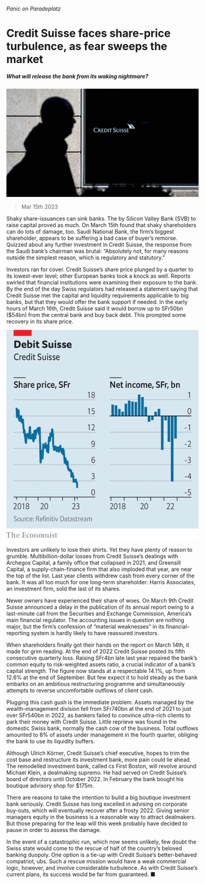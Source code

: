 ###### Panic on Paradeplatz

# Credit Suisse faces share-price turbulence, as fear sweeps the market 

##### What will release the bank from its waking nightmare? 

![image](images/20230318_FNP505.jpg) 

> Mar 15th 2023 

Shaky share-issuances can sink banks. The  by Silicon Valley Bank (SVB) to raise capital proved as much. On March 15th  found that shaky shareholders can do lots of damage, too. Saudi National Bank, the firm’s biggest shareholder, appears to be suffering a bad case of buyer’s remorse. Quizzed about any further investment in Credit Suisse, the response from the Saudi bank’s chairman was brutal: “Absolutely not, for many reasons outside the simplest reason, which is regulatory and statutory.” 

Investors ran for cover. Credit Suisse’s share price plunged by a quarter to its lowest-ever level; other European banks took a knock as well. Reports swirled that financial institutions were examining their exposure to the bank. By the end of the day Swiss regulators had released a statement saying that Credit Suisse met the capital and liquidity requirements applicable to big banks, but that they would offer the bank support if needed. In the early hours of March 16th, Credit Suisse said it would borrow up to SFr50bn ($54bn) from the central bank and buy back debt. This prompted some recovery in its share price.

![image](images/20230318_FNC383.png) 


Investors are unlikely to lose their shirts. Yet they have plenty of reason to grumble. Multibillion-dollar losses from Credit Suisse’s dealings with Archegos Capital, a family office that collapsed in 2021, and Greensill Capital, a supply-chain-finance firm that also imploded that year, are near the top of the list. Last year clients withdrew cash from every corner of the bank. It was all too much for one long-term shareholder: Harris Associates, an investment firm, sold the last of its shares. 

Newer owners have experienced their share of woes. On March 9th Credit Suisse announced a delay in the publication of its annual report owing to a last-minute call from the Securities and Exchange Commission, America’s main financial regulator. The accounting issues in question are nothing major, but the firm’s confession of “material weaknesses” in its financial-reporting system is hardly likely to have reassured investors. 

When shareholders finally got their hands on the report on March 14th, it made for grim reading. At the end of 2022 Credit Suisse posted its fifth consecutive quarterly loss. Raising SFr4bn late last year repaired the bank’s common equity to risk-weighted assets ratio, a crucial indicator of a bank’s capital strength. The figure now stands at a respectable 14.1%, up from 12.6% at the end of September. But few expect it to hold steady as the bank embarks on an ambitious restructuring programme and simultaneously attempts to reverse uncomfortable outflows of client cash. 

Plugging this cash gush is the immediate problem. Assets managed by the wealth-management division fell from SFr740bn at the end of 2021 to just over SFr540bn in 2022, as bankers failed to convince ultra-rich clients to park their money with Credit Suisse. Little reprieve was found in the domestic Swiss bank, normally the cash cow of the business. Total outflows amounted to 8% of assets under management in the fourth quarter, obliging the bank to use its liquidity buffers. 

Although Ulrich Körner, Credit Suisse’s chief executive, hopes to trim the cost base and restructure its investment bank, more pain could lie ahead. The remodelled investment bank, called cs First Boston, will revolve around Michael Klein, a dealmaking supremo. He had served on Credit Suisse’s board of directors until October 2022. In February the bank bought his boutique advisory shop for $175m. 

There are reasons to take the intention to build a big boutique investment bank seriously. Credit Suisse has long excelled in advising on corporate buy-outs, which will eventually recover after a frosty 2022. Giving senior managers equity in the business is a reasonable way to attract dealmakers. But those preparing for the leap will this week probably have decided to pause in order to assess the damage. 

In the event of a catastrophic run, which now seems unlikely, few doubt the Swiss state would come to the rescue of half of the country’s beloved banking duopoly. One option is a tie-up with Credit Suisse’s better-behaved compatriot, ubs. Such a rescue mission would have a weak commercial logic, however, and involve considerable turbulence. As with Credit Suisse’s current plans, its success would be far from guaranteed. ■



